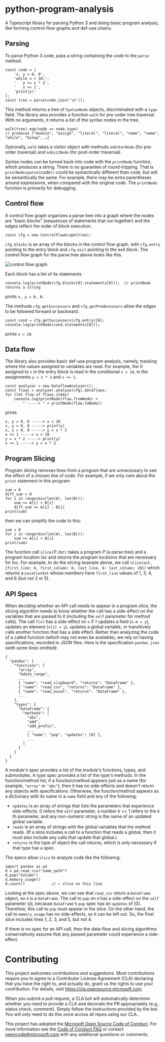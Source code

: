 # python-program-analysis

A Typescript library for parsing Python 3 and doing basic program analysis, 
like forming control-flow graphs and def-use chains.

## Parsing

To parse Python 3 code, pass a string containing the code to the `parse` method.

```
const code = [
    'x, y = 0, 0',
    'while x < 10:',
    '   y += x * 2',
    '   x += 1',
    'print(y)'
];
const tree = parse(code.join('\n')); 
```
This method returns a tree of `SyntaxNode` objects, discriminated with a `type` field. 
The library also provides a function `walk` for pre-order tree traversal. With no arguments, it returns 
a list of the syntax nodes in the tree.  

```
walk(tree).map(node => node.type)
// produces ["module", "assign", "literal", "literal", "name", "name", "while", "binop", …]
```

Optionally, `walk` takes a visitor object with methods `onEnterNode` (for pre-order traversal) and `onExitNode` (for post-order traversal).

Syntax nodes can be turned back into code with the `printNode` function, which produces a string. There is no guarantee of round-tripping. That is `printNode(parse(`_code_`))` could be syntactically different than _code_, but will be semantically the same. For example, there may be extra parentheses around expressions, when compared with the original code. The `printNode` function is primarily for debugging.

## Control flow

A control flow graph organizes a parse tree into a graph where the nodes are "basic blocks" (sequences of statements that run together) and the edges reflect  the order of block execution.

```
const cfg = new ControlFlowGraph(tree);
```

`cfg.blocks` is an array of the blocks in the control flow graph, with `cfg.entry` pointing to the entry block and `cfg.exit` pointing to the exit block.
The control flow graph for the parse tree above looks like this.

![control flow graph](./cfg.png)


 Each block has a list of its statements.
```
console.log(printNode(cfg.blocks[0].statements[0]));  // printNode returns a string
```
prints `x, y = 0, 0`.

The methods `cfg.getSuccessors` and `cfg.getPredecessors` allow the edges to be followed forward or backward.
```
const cond = cfg.getSuccessors(cfg.entry)[0];
console.log(printNode(cond.statements[0]));
```
prints `x < 10`.

## Data flow

The library also provides basic def-use program analysis, namely, tracking where the values assigned to variables are read. For example, the 0 assigned to `x` in the entry block is read in the conditional `x < 10`, in the assignments `y = x * 2` and `x += 1`. 

```
const analyzer = new DataflowAnalyzer();
const flows = analyzer.analyze(cfg).dataflows;
for (let flow of flows.items) 
    console.log(printNode(flow.fromNode) + 
        " -----> " + printNode(flow.toNode))
```
prints
```
x, y = 0, 0 -----> x < 10
x, y = 0, 0 -----> print(y)
x, y = 0, 0 -----> y = x * 2
x += 1 -----> x < 10
y = x * 2 -----> print(y)
x += 1 -----> y = x * 2
```

## Program Slicing

Program slicing removes lines from a program that are unnecessary to see the effect of a chosen line of code. 
For example, if we only care about the `print` statement in this program:
```
sum = 0
diff_sum = 0
for i in range(min(len(A), len(B))):
    sum += A[i] + B[i]
    diff_sum += A[i] - B[i]
print(sum)
```
then we can simplify the code to this:
```
sum = 0
for i in range(min(len(A), len(B))):
    sum += A[i] + B[i]
print(sum)
```

The function call `slice(`_P_`,`_loc_`)` takes a program _P_ (a parse tree) and a program location _loc_ and returns the program locations that are necessary for _loc_. 
For example, to do the slicing example above, we call 
`slice(ast, {first_line: 6, first_column: 0, last_line, 6: last_column: 10})` which returns a `LocationSet` whose members have `first_line` values of 1, 3, 4, and 6 (but not 2 or 5).

## API Specs

When deciding whether an API call needs to appear in a program slice, the slicing algorithm needs
to know whether the call has a side-effect on the variables that are passed to it (including the `self` parameter for method calls). The call `f(x)` has a side-effect on `x` if `f` updates a field (`x.m = y`), updates an element (`x[i] = y`), updates a global variable, or transitively calls another function that has a side effect. Rather than analyzing the code of a called function (which may not even be available), we rely on having specifications, recorded in JSON files. Here is the specification `pandas.json` (with some lines omitted):
```
{
  "pandas": {
    "functions": [
      "array",
      "bdate_range",
      ...
      { "name": "read_clipboard", "returns": "DataFrame" },
      { "name": "read_csv", "returns": "DataFrame" },
      { "name": "read_excel", "returns": "DataFrame" },
      ...
    ],
    "types": {
      "DataFrame": {
        "methods": [
          "abs",
          "add",
          "add_prefix",
          ...
          { "name": "pop", "updates": [0] },
          ...
        ]
      }
    }
  }
}
```
A module's spec provides a list of the module's functions, types, and submodules. A type spec provides a list of the type's methods. In the function/method list, if a function/method appears just as a name (for example, `"array"` or `"abs"`), then it has no side-effects and doesn't return any objects with specifications. Otherwise, the function/method appears as a dictionary with its name in a `name` field and any of the following:
* `updates` is an array of strings that lists the parameters that experience side-effects. 0 refers the `self` parameter, a number _k_ >= 1 refers to the _k_ th parameter, and any non-numeric string is the name of an updated global variable.
* `reads` is an array of strings with the global variables that the method reads. (If a slice includes a call to a function that reads a global, then it must also include any calls that update that global.)
* `returns` is the type of object the call returns, which is only necessary if that type has a spec. 

The specs allow `slice` to analyze code like the following:
```
import pandas as pd
d = pd.read_csv("some_path")
d.pop("Column")
d.memory_usage()
d.count()            // ← slice on this line
```
Looking at the spec above, we can see that `read_csv` return a `DataFrame` object, so `d` is a `DataFrame`. The call to `pop` on `d` has a side-effect on the `self` parameter (`d`), because `DataFrame`'s `pop` spec has an `updates` of [0]. Therefore, this call to `pop` must appear in the slice. On the other hand, the call to `memory_usage` has no side-effects, so it can be left out. So, the final slice includes lines 1, 2, 3, and 5, but not 4.

If there is no spec for an API call, then the data-flow and slicing algorithms conservatively assume that any passed parameter could experience a side-effect. 

# Contributing

This project welcomes contributions and suggestions.  Most contributions require you to agree to a
Contributor License Agreement (CLA) declaring that you have the right to, and actually do, grant us
the rights to use your contribution. For details, visit https://cla.opensource.microsoft.com.

When you submit a pull request, a CLA bot will automatically determine whether you need to provide
a CLA and decorate the PR appropriately (e.g., status check, comment). Simply follow the instructions
provided by the bot. You will only need to do this once across all repos using our CLA.

This project has adopted the [Microsoft Open Source Code of Conduct](https://opensource.microsoft.com/codeofconduct/).
For more information see the [Code of Conduct FAQ](https://opensource.microsoft.com/codeofconduct/faq/) or
contact [opencode@microsoft.com](mailto:opencode@microsoft.com) with any additional questions or comments.
